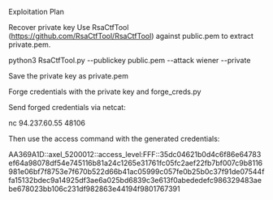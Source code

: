 Exploitation Plan

Recover private key
Use RsaCtfTool (https://github.com/RsaCtfTool/RsaCtfTool) against public.pem to extract private.pem.


python3 RsaCtfTool.py --publickey public.pem --attack wiener --private

Save the private key as private.pem

Forge credentials with the private key and forge_creds.py

Send forged credentials via netcat:


nc 94.237.60.55 48106


Then use the access command with the generated credentials:

AA369A1D::axel_5200012::access_level:FFF::35dc04621b0d4c6f86e64783ef64a98078df54e745116b81a24c1265e31761fc05fc2aef22fb7bf007c9b8116981e06bf7f8753e7f670b522d66b41ac05999c057fe0b25b0c37f91de07544ffa15132bdec9a14925df3ae6a025bd6839c3e613f0abededefc986329483aebe678023bb106c231df982863e44194f9801767391
